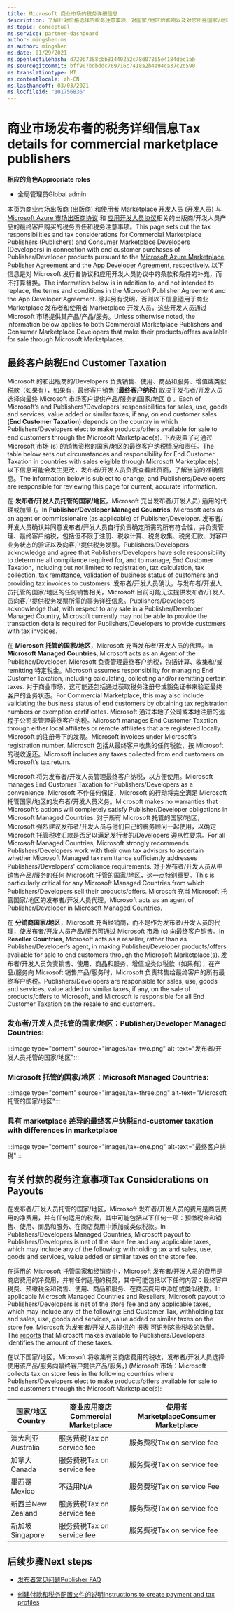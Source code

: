 ```yaml
---
title: Microsoft 商业市场的税务详细信息
description: 了解针对价格选择的税务注意事项、对国家/地区的影响以及对您所在国家/地区的税务责任。
ms.topic: conceptual
ms.service: partner-dashboard
author: mingshen-ms
ms.author: mingshen
ms.date: 01/29/2021
ms.openlocfilehash: d720b7388cbb814402a2c78d07865e4184dec1ab
ms.sourcegitcommit: bff907bdbddc769716c7418a2b4a94ca37c2d590
ms.translationtype: MT
ms.contentlocale: zh-CN
ms.lasthandoff: 03/03/2021
ms.locfileid: "101756836"
---
```

# <a name="tax-details-for-commercial-marketplace-publishers"></a><span data-ttu-id="37bf7-103">商业市场发布者的税务详细信息</span><span class="sxs-lookup"><span data-stu-id="37bf7-103">Tax details for commercial marketplace publishers</span></span>

<span data-ttu-id="37bf7-104">**相应的角色**</span><span class="sxs-lookup"><span data-stu-id="37bf7-104">**Appropriate roles**</span></span>

- <span data-ttu-id="37bf7-105">全局管理员</span><span class="sxs-lookup"><span data-stu-id="37bf7-105">Global admin</span></span>

<span data-ttu-id="37bf7-106">本页为商业市场出版商 (出版商) 和使用者 Marketplace 开发人员 (开发人员) 与 [Microsoft Azure 市场出版商协议](https://go.microsoft.com/fwlink/p/?LinkID=699560) 和 [应用开发人员协议](https://query.prod.cms.rt.microsoft.com/cms/api/am/binary/RE4o4bH)相关的出版商/开发人员产品的最终客户购买的税务责任和税务注意事项。</span><span class="sxs-lookup"><span data-stu-id="37bf7-106">This page sets out the tax responsibilities and tax considerations for Commercial Marketplace Publishers (Publishers) and Consumer Marketplace Developers (Developers) in connection with end customer purchases of Publisher/Developer products pursuant to the [Microsoft Azure Marketplace Publisher Agreement](https://go.microsoft.com/fwlink/p/?LinkID=699560) and the [App Developer Agreement](https://query.prod.cms.rt.microsoft.com/cms/api/am/binary/RE4o4bH), respectively.</span></span>  <span data-ttu-id="37bf7-107">以下信息是对 Microsoft 发行者协议和应用开发人员协议中的条款和条件的补充，而不打算替换。</span><span class="sxs-lookup"><span data-stu-id="37bf7-107">The information below is in addition to, and not intended to replace, the terms and conditions in the Microsoft Publisher Agreement and the App Developer Agreement.</span></span>  <span data-ttu-id="37bf7-108">除非另有说明，否则以下信息适用于商业 Marketplace 发布者和使用者 Marketplace 开发人员，这些开发人员通过 Microsoft 市场提供其产品/产品/服务。</span><span class="sxs-lookup"><span data-stu-id="37bf7-108">Unless otherwise noted, the information below applies to both Commercial Marketplace Publishers and Consumer Marketplace Developers that make their products/offers available for sale through Microsoft Marketplaces.</span></span> 

## <a name="end-customer-taxation"></a><span data-ttu-id="37bf7-109">最终客户纳税</span><span class="sxs-lookup"><span data-stu-id="37bf7-109">End Customer Taxation</span></span>

<span data-ttu-id="37bf7-110">Microsoft 的和出版商的/Developers 负责销售、使用、商品和服务、增值或类似税款（如果有），如果有，最终客户销售 (**最终客户纳税**) 取决于发布者/开发人员选择向最终 Microsoft 市场客户提供产品/服务的国家/地区 () 。</span><span class="sxs-lookup"><span data-stu-id="37bf7-110">Each of Microsoft’s and Publishers’/Developers’ responsibilities for sales, use, goods and services, value added or similar taxes, if any, on end customer sales (**End Customer Taxation**) depends on the country in which Publishers/Developers elect to make products/offers available for sale to end customers through the Microsoft Marketplace(s).</span></span>  <span data-ttu-id="37bf7-111">下表设置了可通过 Microsoft 市场 (s) 的销售资格的国家/地区的最终客户纳税情况和责任。</span><span class="sxs-lookup"><span data-stu-id="37bf7-111">The table below sets out circumstances and responsibility for End Customer Taxation in countries with sales eligible through Microsoft Marketplace(s).</span></span>  <span data-ttu-id="37bf7-112">以下信息可能会发生更改，发布者/开发人员负责查看此页面，了解当前的准确信息。</span><span class="sxs-lookup"><span data-stu-id="37bf7-112">The information below is subject to change, and Publishers/Developers are responsible for reviewing this page for current, accurate information.</span></span>

<span data-ttu-id="37bf7-113">在 **发布者/开发人员托管的国家/地区**，Microsoft 充当发布者/开发人员) 适用的代理或加盟 (。</span><span class="sxs-lookup"><span data-stu-id="37bf7-113">In **Publisher/Developer Managed Countries**, Microsoft acts as an agent or commissionaire (as applicable) of Publisher/Developer.</span></span> <span data-ttu-id="37bf7-114">发布者/开发人员确认并同意发布者/开发人员自行负责确定所需的所有符合性，并负责管理、最终客户纳税，包括但不限于注册、税收计算、税务收集、税务汇款、对客户业务状态的验证以及向客户提供税务发票。</span><span class="sxs-lookup"><span data-stu-id="37bf7-114">Publishers/Developers acknowledge and agree that Publishers/Developers have sole responsibility to determine all compliance required for, and to manage, End Customer Taxation, including but not limited to registration, tax calculation, tax collection, tax remittance, validation of business status of customers and providing tax invoices to customers.</span></span> <span data-ttu-id="37bf7-115">发布者/开发人员确认，与发布者/开发人员托管的国家/地区的任何销售相关，Microsoft 目前可能无法提供发布者/开发人员向客户提供税务发票所需的事务详细信息。</span><span class="sxs-lookup"><span data-stu-id="37bf7-115">Publishers/Developers acknowledge that, with respect to any sale in a Publisher/Developer Managed Country, Microsoft currently may not be able to provide the transaction details required for Publishers/Developers to provide customers with tax invoices.</span></span> 

<span data-ttu-id="37bf7-116">在 **Microsoft 托管的国家/地区**，Microsoft 充当发布者/开发人员的代理。</span><span class="sxs-lookup"><span data-stu-id="37bf7-116">In **Microsoft Managed Countries**, Microsoft acts as an Agent of the Publisher/Developer.</span></span> <span data-ttu-id="37bf7-117">Microsoft 负责管理最终客户纳税，包括计算、收集和/或 remitting 特定税金。</span><span class="sxs-lookup"><span data-stu-id="37bf7-117">Microsoft assumes responsibility for managing End Customer Taxation, including calculating, collecting and/or remitting certain taxes.</span></span> <span data-ttu-id="37bf7-118">对于商业市场，这可能还包括通过获取税务注册号或豁免证书来验证最终客户的业务状态。</span><span class="sxs-lookup"><span data-stu-id="37bf7-118">For Commercial Marketplace, this may also include validating the business status of end customers by obtaining tax registration numbers or exemption certificates.</span></span> <span data-ttu-id="37bf7-119">Microsoft 通过本地子公司或本地注册的远程子公司来管理最终客户纳税。</span><span class="sxs-lookup"><span data-stu-id="37bf7-119">Microsoft manages End Customer Taxation through either local affiliates or remote affiliates that are registered locally.</span></span> <span data-ttu-id="37bf7-120">Microsoft 的注册号下的发票。</span><span class="sxs-lookup"><span data-stu-id="37bf7-120">Microsoft invoices under Microsoft’s registration number.</span></span> <span data-ttu-id="37bf7-121">Microsoft 包括从最终客户收集的任何税款，按 Microsoft 的税收返还。</span><span class="sxs-lookup"><span data-stu-id="37bf7-121">Microsoft includes any taxes collected from end customers on Microsoft’s tax return.</span></span>

<span data-ttu-id="37bf7-122">Microsoft 将为发布者/开发人员管理最终客户纳税，以方便使用。</span><span class="sxs-lookup"><span data-stu-id="37bf7-122">Microsoft manages End Customer Taxation for Publishers/Developers as a convenience.</span></span>  <span data-ttu-id="37bf7-123">Microsoft 不作任何保证，Microsoft 的行动将完全满足 Microsoft 托管国家/地区的发布者/开发人员义务。</span><span class="sxs-lookup"><span data-stu-id="37bf7-123">Microsoft makes no warranties that Microsoft’s actions will completely satisfy Publisher/Developer obligations in Microsoft Managed Countries.</span></span>  <span data-ttu-id="37bf7-124">对于所有 Microsoft 托管的国家/地区，Microsoft 强烈建议发布者/开发人员与他们自己的税务顾问一起使用，以确定 Microsoft 托管税收汇款是否足以满足发行者的/Developers 遵从性要求。</span><span class="sxs-lookup"><span data-stu-id="37bf7-124">For all Microsoft Managed Countries, Microsoft strongly recommends Publishers/Developers work with their own tax advisors to ascertain whether Microsoft Managed tax remittance sufficiently addresses Publishers’/Developers’ compliance requirements.</span></span> <span data-ttu-id="37bf7-125">对于发布者/开发人员从中销售产品/服务的任何 Microsoft 托管的国家/地区，这一点特别重要。</span><span class="sxs-lookup"><span data-stu-id="37bf7-125">This is particularly critical for any Microsoft Managed Countries from which Publishers/Developers sell their products/offers.</span></span>  <span data-ttu-id="37bf7-126">Microsoft 充当 Microsoft 托管国家/地区的发布者/开发人员代理。</span><span class="sxs-lookup"><span data-stu-id="37bf7-126">Microsoft acts as an agent of Publisher/Developer in Microsoft Managed Countries.</span></span>

<span data-ttu-id="37bf7-127">在 **分销商国家/地区**，Microsoft 充当经销商，而不是作为发布者/开发人员的代理，使发布者/开发人员产品/服务可通过 Microsoft 市场 (s) 向最终客户销售。</span><span class="sxs-lookup"><span data-stu-id="37bf7-127">In **Reseller Countries**, Microsoft acts as a reseller, rather than as Publisher/Developer’s agent, in making Publisher/Developer products/offers available for sale to end customers through the Microsoft Marketplace(s).</span></span>  <span data-ttu-id="37bf7-128">发布者/开发人员负责销售、使用、商品和服务、增值或类似税款（如果有），在产品/服务向 Microsoft 销售产品/服务时，Microsoft 负责转售给最终客户的所有最终客户纳税。</span><span class="sxs-lookup"><span data-stu-id="37bf7-128">Publishers/Developers are responsible for sales, use, goods and services, value added or similar taxes, if any, on the sale of products/offers to Microsoft, and Microsoft is responsible for all End Customer Taxation on the resale to end customers.</span></span>


### <a name="publisherdeveloper-managed-countries"></a><span data-ttu-id="37bf7-129">发布者/开发人员托管的国家/地区：</span><span class="sxs-lookup"><span data-stu-id="37bf7-129">Publisher/Developer Managed Countries:</span></span> 

:::image type="content" source="images/tax-two.png" alt-text="发布者/开发人员托管的国家/地区":::

### <a name="microsoft-managed-countries"></a><span data-ttu-id="37bf7-131">Microsoft 托管的国家/地区：</span><span class="sxs-lookup"><span data-stu-id="37bf7-131">Microsoft Managed Countries:</span></span>

:::image type="content" source="images/tax-three.png" alt-text="Microsoft 托管的国家/地区":::

### <a name="end-customer-taxation-with-differences-in-marketplace"></a><span data-ttu-id="37bf7-133">具有 marketplace 差异的最终客户纳税</span><span class="sxs-lookup"><span data-stu-id="37bf7-133">End-customer taxation with differences in marketplace</span></span>

:::image type="content" source="images/tax-one.png" alt-text="最终客户纳税":::

## <a name="tax-considerations-on-payouts"></a><span data-ttu-id="37bf7-135">有关付款的税务注意事项</span><span class="sxs-lookup"><span data-stu-id="37bf7-135">Tax Considerations on Payouts</span></span>

<span data-ttu-id="37bf7-136">在发布者/开发人员托管的国家/地区，Microsoft 发布者/开发人员的费用是商店费用的净费用，并有任何适用的税费，其中可能包括以下任何一项：预缴税金和销售、使用、商品和服务、在商店费用中添加或类似税款。</span><span class="sxs-lookup"><span data-stu-id="37bf7-136">In Publishers/Developers Managed Countries, Microsoft payout to Publishers/Developers is net of the store fee and any applicable taxes, which may include any of the following: withholding tax and sales, use, goods and services, value added or similar taxes on the store fee.</span></span>

<span data-ttu-id="37bf7-137">在适用的 Microsoft 托管国家和经销商中，Microsoft 发布者/开发人员的费用是商店费用的净费用，并有任何适用的税费，其中可能包括以下任何内容：最终客户税费、预缴税金和销售、使用、商品和服务、在商店费用中添加或类似税款。</span><span class="sxs-lookup"><span data-stu-id="37bf7-137">In applicable Microsoft Managed Countries and Resellers, Microsoft payout to Publishers/Developers is net of the store fee and any applicable taxes, which may include any of the following: End Customer Tax, withholding tax and sales, use, goods and services, value added or similar taxes on the store fee.</span></span> <span data-ttu-id="37bf7-138">Microsoft 为发布者/开发人员提供的 [报表](payout-statement.md) 可识别这些税收的数量。</span><span class="sxs-lookup"><span data-stu-id="37bf7-138">The [reports](payout-statement.md) that Microsoft makes available to Publishers/Developers identifies the amount of these taxes.</span></span> 

<span data-ttu-id="37bf7-139">在以下国家/地区，Microsoft 将收集有关商店费用的税收，发布者/开发人员选择使用该产品/服务向最终客户提供产品/服务，)  (Microsoft 市场：</span><span class="sxs-lookup"><span data-stu-id="37bf7-139">Microsoft collects tax on store fees in the following countries where Publishers/Developers elect to make products/offers available for sale to end customers through the Microsoft Marketplace(s):</span></span>

|<span data-ttu-id="37bf7-140">**国家/地区**</span><span class="sxs-lookup"><span data-stu-id="37bf7-140">**Country**</span></span>|<span data-ttu-id="37bf7-141">**商业应用商店**</span><span class="sxs-lookup"><span data-stu-id="37bf7-141">**Commercial Marketplace**</span></span>|<span data-ttu-id="37bf7-142">**使用者 Marketplace**</span><span class="sxs-lookup"><span data-stu-id="37bf7-142">**Consumer Marketplace**</span></span>|
|----------------|-----------------------------|-----------------------|
|<span data-ttu-id="37bf7-143">澳大利亚</span><span class="sxs-lookup"><span data-stu-id="37bf7-143">Australia</span></span>|<span data-ttu-id="37bf7-144">服务费税</span><span class="sxs-lookup"><span data-stu-id="37bf7-144">Tax on service fee</span></span>|<span data-ttu-id="37bf7-145">服务费税</span><span class="sxs-lookup"><span data-stu-id="37bf7-145">Tax on service fee</span></span>|
|<span data-ttu-id="37bf7-146">加拿大</span><span class="sxs-lookup"><span data-stu-id="37bf7-146">Canada</span></span>|<span data-ttu-id="37bf7-147">服务费税</span><span class="sxs-lookup"><span data-stu-id="37bf7-147">Tax on service fee</span></span>|<span data-ttu-id="37bf7-148">服务费税</span><span class="sxs-lookup"><span data-stu-id="37bf7-148">Tax on service fee</span></span>|
|<span data-ttu-id="37bf7-149">墨西哥</span><span class="sxs-lookup"><span data-stu-id="37bf7-149">Mexico</span></span>|<span data-ttu-id="37bf7-150">不适用</span><span class="sxs-lookup"><span data-stu-id="37bf7-150">N/A</span></span>|<span data-ttu-id="37bf7-151">服务费税</span><span class="sxs-lookup"><span data-stu-id="37bf7-151">Tax on service Fee</span></span>|
|<span data-ttu-id="37bf7-152">新西兰</span><span class="sxs-lookup"><span data-stu-id="37bf7-152">New Zealand</span></span>|<span data-ttu-id="37bf7-153">服务费税</span><span class="sxs-lookup"><span data-stu-id="37bf7-153">Tax on service fee</span></span>|<span data-ttu-id="37bf7-154">服务费税</span><span class="sxs-lookup"><span data-stu-id="37bf7-154">Tax on service fee</span></span>|
|<span data-ttu-id="37bf7-155">新加坡</span><span class="sxs-lookup"><span data-stu-id="37bf7-155">Singapore</span></span>|<span data-ttu-id="37bf7-156">服务费税</span><span class="sxs-lookup"><span data-stu-id="37bf7-156">Tax on service fee</span></span>|<span data-ttu-id="37bf7-157">服务费税</span><span class="sxs-lookup"><span data-stu-id="37bf7-157">Tax on service fee</span></span>|


## <a name="next-steps"></a><span data-ttu-id="37bf7-158">后续步骤</span><span class="sxs-lookup"><span data-stu-id="37bf7-158">Next steps</span></span>

- [<span data-ttu-id="37bf7-159">发布者常见问题</span><span class="sxs-lookup"><span data-stu-id="37bf7-159">Publisher FAQ</span></span>](/azure/marketplace/marketplace-faq-publisher-guide) 

- [<span data-ttu-id="37bf7-160">创建付款和税务配置文件的说明</span><span class="sxs-lookup"><span data-stu-id="37bf7-160">Instructions to create payment and tax profiles</span></span>](./set-up-your-payout-account.md?context=%2fazure%2fmarketplace%2fcontext%2fcontext#create-a-payment-profile)